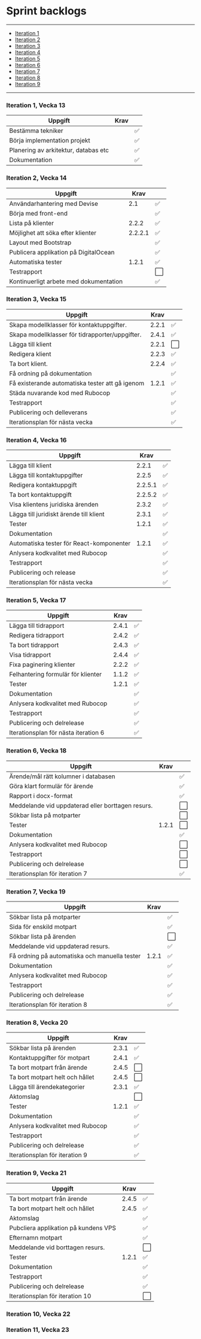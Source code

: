 # Sprint backlogs

*** 

* [Iteration 1](https://github.com/me222wm/1dv42e-me222wm-docs/blob/master/Sprint-backlogs.md#iteration-1-vecka-13)
* [Iteration 2](https://github.com/me222wm/1dv42e-me222wm-docs/blob/master/Sprint-backlogs.md#iteration-2-vecka-14)
* [Iteration 3](https://github.com/me222wm/1dv42e-me222wm-docs/blob/master/Sprint-backlogs.md#iteration-3-vecka-15)
* [Iteration 4](https://github.com/me222wm/1dv42e-me222wm-docs/blob/master/Sprint-backlogs.md#iteration-4-vecka-16)
* [Iteration 5](https://github.com/me222wm/1dv42e-me222wm-docs/blob/master/Sprint-backlogs.md#iteration-5-vecka-17)
* [Iteration 6](https://github.com/me222wm/1dv42e-me222wm-docs/blob/master/Sprint-backlogs.md#iteration-6-vecka-18)
* [Iteration 7](https://github.com/me222wm/1dv42e-me222wm-docs/blob/master/Sprint-backlogs.md#iteration-7-vecka-19)
* [Iteration 8](https://github.com/me222wm/1dv42e-me222wm-docs/blob/master/Sprint-backlogs.md#iteration-8-vecka-20)
* [Iteration 9](https://github.com/me222wm/1dv42e-me222wm-docs/blob/master/Sprint%20backlogs.md#iteration-9-vecka-21)
 
***


### Iteration 1, Vecka 13
|Uppgift                                        |Krav||
|----------------------------------------------------|----|------|
|Bestämma tekniker||:white_check_mark:|
|Börja implementation projekt||:white_check_mark:|
|Planering av arkitektur, databas etc||:white_check_mark:|
|Dokumentation||:white_check_mark:|

### Iteration 2, Vecka 14
|Uppgift                                        |Krav||
|-----------------------------------------------|----|------|
|Användarhantering med Devise|2.1|:white_check_mark:|
|Börja med front-end||:white_check_mark:|
|Lista på klienter|2.2.2|:white_check_mark:|
|Möjlighet att söka efter klienter|2.2.2.1|:white_check_mark:|
|Layout med Bootstrap||:white_check_mark:|
|Publicera applikation på DigitalOcean||:white_check_mark:|
|Automatiska tester|1.2.1|:white_check_mark:|
|Testrapport||:white_large_square:|
|Kontinuerligt arbete med dokumentation||:white_check_mark:|

### Iteration 3, Vecka 15
|Uppgift                                        |Krav||
|---------------------------------------------------|----|------|
|Skapa modellklasser för kontaktuppgifter.      |2.2.1|:white_check_mark:|
|Skapa modellklasser för tidrapporter/uppgifter.|2.4.1|:white_check_mark:|
|Lägga till klient        |2.2.1|:white_large_square:|
|Redigera klient   |2.2.3|:white_check_mark:|
|Ta bort klient.         |2.2.4|:white_check_mark:|
|Få ordning på dokumentation                        ||:white_check_mark:|
|Få existerande automatiska tester att gå igenom                      |1.2.1|:white_check_mark:|
|Städa nuvarande kod med Rubocop                      ||:white_check_mark:|
|Testrapport                      ||:white_check_mark:|
|Publicering och delleverans                      ||:white_check_mark:|
|Iterationsplan för nästa vecka                    ||:white_check_mark:|

### Iteration 4, Vecka 16
|Uppgift                                        |Krav||
|-----------------------------------------------|----|--------------------|
|Lägga till klient                              |2.2.1|:white_check_mark:|
|Lägga till kontaktuppgifter                    |2.2.5|:white_check_mark:|
|Redigera kontaktuppgift                        |2.2.5.1|:white_check_mark:|
|Ta bort kontaktuppgift                         |2.2.5.2|:white_check_mark:|
|Visa klientens juridiska ärenden               |2.3.2|:white_check_mark:|
|Lägga till juridiskt ärende till klient        |2.3.1|:white_check_mark:|
|Tester                                          |1.2.1|:white_check_mark:|
|Dokumentation                                 ||:white_check_mark:|
|Automatiska tester för React-komponenter       |1.2.1|:white_check_mark:|
|Anlysera kodkvalitet med Rubocop                      ||:white_check_mark:|
|Testrapport                                      ||:white_check_mark:|
|Publicering och release                      ||:white_check_mark:|
|Iterationsplan för nästa vecka                    ||:white_check_mark:|

### Iteration 5, Vecka 17
|Uppgift                                        |Krav||
|-----------------------------------------------|----|--------------------|
|Lägga till tidrapport                          |2.4.1|:white_check_mark:|
|Redigera tidrapport                  |2.4.2|:white_check_mark:|
|Ta bort tidrapport                        |2.4.3|:white_check_mark:|
|Visa tidrapport                         |2.4.4|:white_check_mark:|
|Fixa paginering klienter               |2.2.2|:white_check_mark:|
|Felhantering formulär för klienter       |1.1.2|:white_check_mark:|
|Tester                                          |1.2.1|:white_check_mark:|
|Dokumentation                                 ||:white_check_mark:|
|Anlysera kodkvalitet med Rubocop                      ||:white_check_mark:|
|Testrapport                                      ||:white_check_mark:|
|Publicering och delrelease                      ||:white_check_mark:|
|Iterationsplan för nästa iteration 6                    ||:white_check_mark:|

### Iteration 6, Vecka 18
|Uppgift                                        |Krav||
|-----------------------------------------------|----|--------------------|
|Ärende/mål rätt kolumner i databasen             ||:white_check_mark:|
|Göra klart formulär för ärende           ||:white_check_mark:|
|Rapport i docx-format            ||:white_check_mark:|
|Meddelande vid uppdaterad eller borttagen resurs.            ||:white_large_square:|
|Sökbar lista på motparter         ||:white_large_square:|
|Tester                                          |1.2.1|:white_large_square:|
|Dokumentation                                 ||:white_check_mark:|
|Anlysera kodkvalitet med Rubocop                      ||:white_large_square:|
|Testrapport                                      ||:white_large_square:|
|Publicering och delrelease                      ||:white_large_square:|
|Iterationsplan för iteration 7                    ||:white_check_mark:|

### Iteration 7, Vecka 19
|Uppgift                                        |Krav||
|-----------------------------------------------|----|--------------------|
|Sökbar lista på motparter         ||:white_check_mark:|
|Sida för enskild motpart         ||:white_check_mark:|
|Sökbar lista på ärenden         ||:white_large_square:|
|Meddelande vid uppdaterad resurs.            ||:white_check_mark:|
|Få ordning på automatiska och manuella tester      |1.2.1|:white_check_mark:|
|Dokumentation                                 ||:white_check_mark:|
|Anlysera kodkvalitet med Rubocop                      ||:white_check_mark:|
|Testrapport                                      ||:white_check_mark:|
|Publicering och delrelease                      ||:white_check_mark:|
|Iterationsplan för iteration 8                    ||:white_check_mark:|

### Iteration 8, Vecka 20
|Uppgift                                        |Krav||
|-----------------------------------------------|----|--------------------|
|Sökbar lista på ärenden         |2.3.1|:white_check_mark:|
|Kontaktuppgifter för motpart     |2.4.1|:white_check_mark:|
|Ta bort motpart från ärende   |2.4.5|:white_large_square:|
|Ta bort motpart helt och hållet |2.4.5|:white_large_square:|
|Lägga till ärendekategorier |2.3.1|:white_check_mark:|
|Aktomslag ||:white_large_square:|
|Tester     |1.2.1|:white_check_mark:|
|Dokumentation                                 ||:white_check_mark:|
|Anlysera kodkvalitet med Rubocop                      ||:white_check_mark:|
|Testrapport                                      ||:white_check_mark:|
|Publicering och delrelease                      ||:white_check_mark:|
|Iterationsplan för iteration 9                    ||:white_check_mark:|

### Iteration 9, Vecka 21
|Uppgift                                        |Krav||
|-----------------------------------------------|----|--------------------|
|Ta bort motpart från ärende   |2.4.5|:white_check_mark:|
|Ta bort motpart helt och hållet |2.4.5|:white_check_mark:|
|Aktomslag ||:white_check_mark:|
|Pubcliera applikation på kundens VPS ||:white_check_mark:|
|Efternamn motpart ||:white_check_mark:|
|Meddelande vid borttagen resurs. ||:white_large_square:|
|Tester           |1.2.1|:white_check_mark:|
|Dokumentation                                 ||:white_check_mark:|
|Testrapport                                      ||:white_check_mark:|
|Publicering och delrelease                      ||:white_check_mark:|
|Iterationsplan för iteration 10                    ||:white_large_square:|

### Iteration 10, Vecka 22

### Iteration 11, Vecka 23
